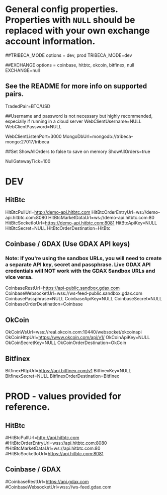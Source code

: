 # General config properties. Properties with `NULL` should be replaced with your own exchange account information.

##TRIBECA_MODE options = dev, prod
TRIBECA_MODE=dev

##EXCHANGE options = coinbase, hitbtc, okcoin, bitfinex, null
EXCHANGE=null

## See the README for more info on supported pairs.
TradedPair=BTC/USD

##Username and password is not necessary but highly recommended, especially if running in a cloud server
WebClientUsername=NULL
WebClientPassword=NULL

WebClientListenPort=3000
MongoDbUrl=mongodb://tribeca-mongo:27017/tribeca

##Set ShowAllOrders to false to save on memory
ShowAllOrders=true

NullGatewayTick=100

# DEV
## HitBtc
HitBtcPullUrl=http://demo-api.hitbtc.com
HitBtcOrderEntryUrl=ws://demo-api.hitbtc.com:8080
HitBtcMarketDataUrl=ws://demo-api.hitbtc.com:80
HitBtcSocketIoUrl=https://demo-api.hitbtc.com:8081
HitBtcApiKey=NULL
HitBtcSecret=NULL
HitBtcOrderDestination=HitBtc

## Coinbase / GDAX (Use GDAX API keys)
### Note: If you're using the sandbox URLs, you will need to create a separate API key, secret and passphrase. Live GDAX API credentials will NOT work with the GDAX Sandbox URLs and vice versa.
CoinbaseRestUrl=https://api-public.sandbox.gdax.com
CoinbaseWebsocketUrl=wss://ws-feed-public.sandbox.gdax.com
CoinbasePassphrase=NULL
CoinbaseApiKey=NULL
CoinbaseSecret=NULL
CoinbaseOrderDestination=Coinbase

## OkCoin
OkCoinWsUrl=wss://real.okcoin.com:10440/websocket/okcoinapi
OkCoinHttpUrl=https://www.okcoin.com/api/v1/
OkCoinApiKey=NULL
OkCoinSecretKey=NULL
OkCoinOrderDestination=OkCoin

## Bitfinex
BitfinexHttpUrl=https://api.bitfinex.com/v1
BitfinexKey=NULL
BitfinexSecret=NULL
BitfinexOrderDestination=Bitfinex

# PROD - values provided for reference.
## HitBtc
#HitBtcPullUrl=http://api.hitbtc.com
#HitBtcOrderEntryUrl=wss://api.hitbtc.com:8080
#HitBtcMarketDataUrl=ws://api.hitbtc.com:80
#HitBtcSocketIoUrl=https://api.hitbtc.com:8081
## Coinbase / GDAX
#CoinbaseRestUrl=https://api.gdax.com
#CoinbaseWebsocketUrl=wss://ws-feed.gdax.com
